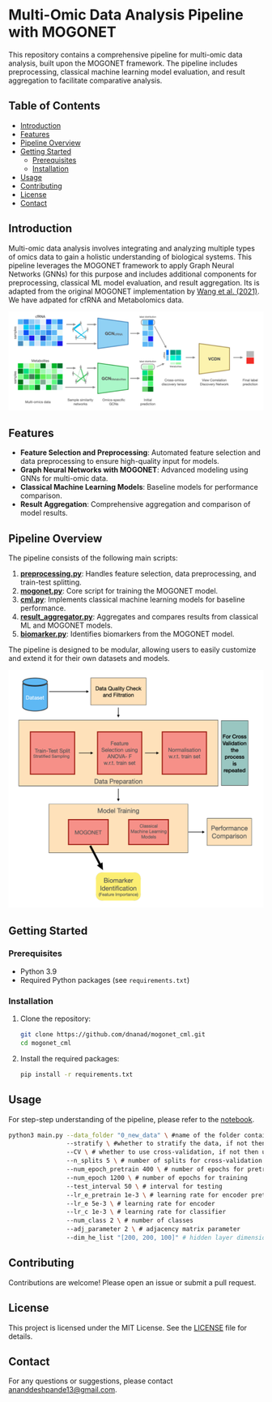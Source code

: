 # Multi-Omic Data Analysis Pipeline with MOGONET

This repository contains a comprehensive pipeline for multi-omic data analysis, built upon the MOGONET framework. The pipeline includes preprocessing, classical machine learning model evaluation, and result aggregation to facilitate comparative analysis.

## Table of Contents

- [Introduction](#introduction)
- [Features](#features)
- [Pipeline Overview](#pipeline-overview)
- [Getting Started](#getting-started)
  - [Prerequisites](#prerequisites)
  - [Installation](#installation)
- [Usage](#usage)
- [Contributing](#contributing)
- [License](#license)
- [Contact](#contact)

## Introduction

Multi-omic data analysis involves integrating and analyzing multiple types of omics data to gain a holistic understanding of biological systems. This pipeline leverages the MOGONET framework to apply Graph Neural Networks (GNNs) for this purpose and includes additional components for preprocessing, classical ML model evaluation, and result aggregation. Its is adapted from the original MOGONET implementation by [Wang et al. (2021)](https://github.com/txWang/MOGONET.git). We have adpated for cfRNA and Metabolomics data.

![MOGONET](images/mogonet.png)


## Features

- **Feature Selection and Preprocessing**: Automated feature selection and data preprocessing to ensure high-quality input for models.
- **Graph Neural Networks with MOGONET**: Advanced modeling using GNNs for multi-omic data.
- **Classical Machine Learning Models**: Baseline models for performance comparison.
- **Result Aggregation**: Comprehensive aggregation and comparison of model results.

## Pipeline Overview

The pipeline consists of the following main scripts:

1. **[preprocessing.py](preprocessing.py)**: Handles feature selection, data preprocessing, and train-test splitting.
2. **[mogonet.py](mogonet.py)**: Core script for training the MOGONET model.
3. **[cml.py](cml.py)**: Implements classical machine learning models for baseline performance.
4. **[result_aggregator.py](result_aggregator.py)**: Aggregates and compares results from classical ML and MOGONET models.
5. **[biomarker.py](biomarker.py)**: Identifies biomarkers from the MOGONET model.

The pipeline is designed to be modular, allowing users to easily customize and extend it for their own datasets and models.

![Pipeline Overview](images/pipeline.png)

## Getting Started

### Prerequisites

- Python 3.9
- Required Python packages (see `requirements.txt`)

### Installation

1. Clone the repository:
   ```bash
   git clone https://github.com/dnanad/mogonet_cml.git
   cd mogonet_cml
   ```

2. Install the required packages:
   ```bash
   pip install -r requirements.txt
   ```

## Usage

For step-step understanding of the pipeline, please refer to the [notebook](execute_step-by-step.ipynb).

```bash
python3 main.py --data_folder "0_new_data" \ #name of the folder containing the data
                --stratify \ #whether to stratify the data, if not then use --no_stratify
                --CV \ # whether to use cross-validation, if not then use --no_CV
                --n_splits 5 \ # number of splits for cross-validation in case of CV
                --num_epoch_pretrain 400 \ # number of epochs for pretraining
                --num_epoch 1200 \ # number of epochs for training
                --test_interval 50 \ # interval for testing
                --lr_e_pretrain 1e-3 \ # learning rate for encoder pretraining
                --lr_e 5e-3 \ # learning rate for encoder
                --lr_c 1e-3 \ # learning rate for classifier
                --num_class 2 \ # number of classes
                --adj_parameter 2 \ # adjacency matrix parameter
                --dim_he_list "[200, 200, 100]" # hidden layer dimensions
```


## Contributing

Contributions are welcome! Please open an issue or submit a pull request.

## License

This project is licensed under the MIT License. See the [LICENSE](LICENSE) file for details.

## Contact

For any questions or suggestions, please contact [ananddeshpande13@gmail.com](mailto:ananddeshpande13@gmail.com).